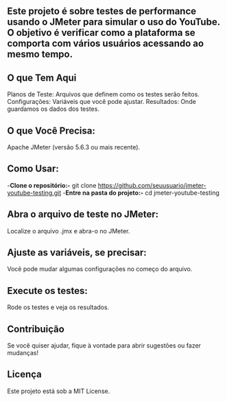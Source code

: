 ## Este projeto é sobre testes de performance usando o JMeter para simular o uso do YouTube. O objetivo é verificar como a plataforma se comporta com vários usuários acessando ao mesmo tempo.

## O que Tem Aqui
Planos de Teste: Arquivos que definem como os testes serão feitos.
Configurações: Variáveis que você pode ajustar.
Resultados: Onde guardamos os dados dos testes.

## O que Você Precisa:
Apache JMeter (versão 5.6.3 ou mais recente).

## Como Usar:
-**Clone o repositório:-**
git clone https://github.com/seuusuario/jmeter-youtube-testing.git
-**Entre na pasta do projeto:-**
cd jmeter-youtube-testing

## Abra o arquivo de teste no JMeter:
Localize o arquivo .jmx e abra-o no JMeter.

## Ajuste as variáveis, se precisar:
Você pode mudar algumas configurações no começo do arquivo.

## Execute os testes:
Rode os testes e veja os resultados.

## Contribuição
Se você quiser ajudar, fique à vontade para abrir sugestões ou fazer mudanças!

## Licença
Este projeto está sob a MIT License.
